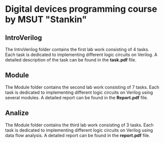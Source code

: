 # Digital devices programming course by MSUT "Stankin"
## IntroVerilog
The IntroVerilog folder contains the first lab work consisting of 4 tasks. Each task is dedicated to implementing different logic circuits on Verilog. A detailed description of the task can be found in the **task.pdf** file.
## Module
The Module folder contains the second lab work consisting of 7 tasks. Each task is dedicated to implementing different logic circuits on Verilog using several modules. A detailed report can be found in the **Report.pdf** file.
## Analize
The Module folder contains the third lab work consisting of 3 tasks. Each task is dedicated to implementing different logic circuits on Verilog using data flow analysis. A detailed report can be found in the **report.pdf** file.